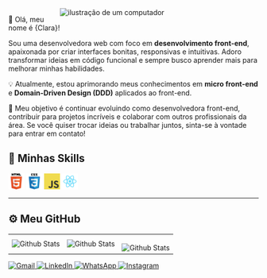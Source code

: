 <img src="https://raw.githubusercontent.com/MicaelliMedeiros/micaellimedeiros/master/image/computer-illustration.png" alt="ilustração de um computador" min-width="400px" max-width="400px" width="400px" align="right">

<p align="left"> 
 💜 Olá, meu nome é {Clara}!

Sou uma desenvolvedora web com foco em <strong>desenvolvimento front-end</strong>, apaixonada por criar interfaces bonitas, responsivas e intuitivas. Adoro transformar ideias em código funcional e sempre busco aprender mais para melhorar minhas habilidades.

💡 Atualmente, estou aprimorando meus conhecimentos em <strong>micro front-end</strong> e <strong>Domain-Driven Design (DDD)</strong> aplicados ao front-end.

🎯 Meu objetivo é continuar evoluindo como desenvolvedora front-end, contribuir para projetos incríveis e colaborar com outros profissionais da área. Se você quiser trocar ideias ou trabalhar juntos, sinta-se à vontade para entrar em contato!

## 🚀 Minhas Skills

<code><img height="32" src="https://raw.githubusercontent.com/github/explore/80688e429a7d4ef2fca1e82350fe8e3517d3494d/topics/html/html.png" alt="HTML5"/></code>
<code><img height="32" src="https://raw.githubusercontent.com/github/explore/80688e429a7d4ef2fca1e82350fe8e3517d3494d/topics/css/css.png" alt="CSS"/></code>
<code><img height="32" src="https://raw.githubusercontent.com/github/explore/80688e429a7d4ef2fca1e82350fe8e3517d3494d/topics/javascript/javascript.png" alt="Javascript"/></code>
<code><img height="32" src="https://raw.githubusercontent.com/github/explore/80688e429a7d4ef2fca1e82350fe8e3517d3494d/topics/react/react.png" alt="React"/></code>
</p>

---

## ⚙️ Meu GitHub

<table>
  <tr>
    <td>
      <img
        align="left"
        src="https://github-readme-stats.vercel.app/api?username=claradbessa&theme=dark&hide_border=false&include_all_commits=true"
        alt="Github Stats"
      />
    </td>
    <td>
      <img
        align="left"
        src="https://github-readme-stats.vercel.app/api/top-langs/?username=claradbessa&theme=dark&hide_border=false&include_all_commits=true&count_private=true&layout=compact"
        alt="Github Stats"
      />
    </td>
    <td>
      <br />
      <img
        align="left"
        src="https://github-readme-streak-stats.herokuapp.com/?user=claradbessa&theme=dark&hide_border=false"
        alt="Github Stats"
      />
    </td>
  </tr>
</table>

<p align="left">
  <a href="#" title="Gmail">
      <img src="https://img.shields.io/badge/-Gmail-FF0000?style=flat-square&labelColor=FF0000&logo=gmail&logoColor=white&link=claradbessa@gmail.com" alt="Gmail"/>
  </a>
  <a href="#" title="LinkedIn">
      <img src="https://img.shields.io/badge/-Linkedin-0e76a8?style=flat-square&logo=Linkedin&logoColor=white&link=https://www.linkedin.com/in/claradbessa/" alt="LinkedIn"/>
  </a>
  <a href="#" title="WhatsApp">
      <img src="https://img.shields.io/badge/-WhatsApp-25d366?style=flat-square&labelColor=25d366&logo=whatsapp&logoColor=white&link=https://wa.me/5512997010397" alt="WhatsApp"/>
  </a>
  <a href="#" title="Instagram">
      <img src="https://img.shields.io/badge/-Instagram-DF0174?style=flat-square&labelColor=DF0174&logo=instagram&logoColor=white&link=https://www.instagram.com/claradbessa/" alt="Instagram"/>
  </a>
</p>







